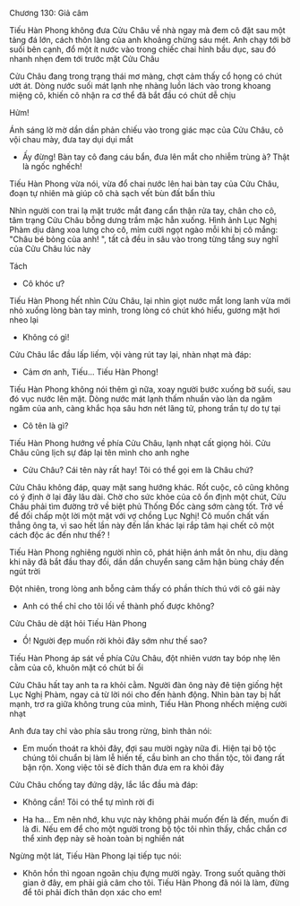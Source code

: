




Chương 130: Giả câm

Tiếu Hàn Phong không đưa Cửu Châu về nhà ngay mà đem cô đặt sau một tảng đá lớn, cách thôn làng của anh khoảng chừng sáu mét. Anh chạy tới bờ suối bên cạnh, đổ một ít nước vào trong chiếc chai hình bầu dục, sau đó nhanh nhẹn đem tới trước mặt Cửu Châu

Cửu Châu đang trong trạng thái mơ màng, chợt cảm thấy cổ họng có chút ướt át. Dòng nước suối mát lạnh nhẹ nhàng luồn lách vào trong khoang miệng cô, khiến cô nhận ra cơ thể đã bắt đầu có chút dễ chịu

Hửm!

Ánh sáng lờ mờ dần dần phản chiếu vào trong giác mạc của Cửu Châu, cô vội chau mày, đưa tay dụi dụi mắt

- Ấy đừng! Bàn tay cô đang cáu bẩn, đưa lên mắt cho nhiễm trùng à? Thật là ngốc nghếch!

Tiếu Hàn Phong vừa nói, vừa đổ chai nước lên hai bàn tay của Cửu Châu, đoạn tự nhiên mà giúp cô chà sạch vết bùn đất bẩn thỉu

Nhìn người con trai lạ mặt trước mắt đang cẩn thận rửa tay, chân cho cô, tâm trạng Cửu Châu bỗng dưng trầm mặc hẳn xuống. Hình ảnh Lục Nghị Phàm dịu dàng xoa lưng cho cô, mỉm cười ngọt ngào mỗi khi bị cô mắng: "Châu bé bỏng của anh! ", tất cả đều in sâu vào trong từng tầng suy nghĩ của Cửu Châu lúc này

Tách

- Cô khóc ư?

Tiếu Hàn Phong hết nhìn Cửu Châu, lại nhìn giọt nước mắt long lanh vừa mới nhỏ xuống lòng bàn tay mình, trong lòng có chút khó hiểu, gương mặt hơi nheo lại

- Không có gì!

Cửu Châu lắc đầu lấp liếm, vội vàng rút tay lại, nhàn nhạt mà đáp:

- Cảm ơn anh, Tiếu... Tiếu Hàn Phong!

Tiếu Hàn Phong không nói thêm gì nữa, xoay người bước xuống bờ suối, sau đó vục nước lên mặt. Dòng nước mát lạnh thấm nhuần vào làn da ngăm ngăm của anh, càng khắc họa sâu hơn nét lãng tử, phong trần tự do tự tại

- Cô tên là gì?

Tiếu Hàn Phong hướng về phía Cửu Châu, lạnh nhạt cất giọng hỏi. Cửu Châu cũng lịch sự đáp lại tên mình cho anh nghe

- Cửu Châu? Cái tên này rất hay! Tôi có thể gọi em là Châu chứ?

Cửu Châu không đáp, quay mặt sang hướng khác. Rốt cuộc, cô cũng không có ý định ở lại đây lâu dài. Chờ cho sức khỏe của cô ổn định một chút, Cửu Châu phải tìm đường trở về biệt phủ Thống Đốc càng sớm càng tốt. Trở về để đối chấp một lời một mặt với vợ chồng Lục Nghị! Cô muốn chất vấn thẳng ông ta, vì sao hết lần này đến lần khác lại rắp tâm hại chết cô một cách độc ác đến như thế? !

Tiếu Hàn Phong nghiêng người nhìn cô, phát hiện ánh mắt ôn nhu, dịu dàng khi nãy đã bắt đầu thay đổi, dần dần chuyển sang căm hận bùng cháy đến ngút trời

Đột nhiên, trong lòng anh bỗng cảm thấy có phần thích thú với cô gái này

- Anh có thể chỉ cho tôi lối về thành phố được không?

Cửu Châu dè dặt hỏi Tiếu Hàn Phong

- Ồ! Người đẹp muốn rời khỏi đây sớm như thế sao?

Tiếu Hàn Phong áp sát về phía Cửu Châu, đột nhiên vươn tay bóp nhẹ lên cằm của cô, khuôn mặt có chút bỉ ổi

Cửu Châu hất tay anh ta ra khỏi cằm. Người đàn ông này đê tiện giống hệt Lục Nghị Phàm, ngay cả từ lời nói cho đến hành động. Nhìn bàn tay bị hất mạnh, trơ ra giữa không trung của mình, Tiếu Hàn Phong nhếch miệng cười nhạt

Anh đưa tay chỉ vào phía sâu trong rừng, bình thản nói:

- Em muốn thoát ra khỏi đây, đợi sau mười ngày nữa đi. Hiện tại bộ tộc chúng tôi chuẩn bị làm lễ hiến tế, cầu bình an cho thần tộc, tôi đang rất bận rộn. Xong việc tôi sẽ đích thân đưa em ra khỏi đây

Cửu Châu chống tay đứng dậy, lắc lắc đầu mà đáp:

- Không cần! Tôi có thể tự mình rời đi

- Ha ha... Em nên nhớ, khu vực này không phải muốn đến là đến, muốn đi là đi. Nếu em để cho một người trong bộ tộc tôi nhìn thấy, chắc chắn cơ thể xinh đẹp này sẽ hoàn toàn bị nghiền nát

Ngừng một lát, Tiếu Hàn Phong lại tiếp tục nói:

- Khôn hồn thì ngoan ngoãn chịu đựng mười ngày. Trong suốt quãng thời gian ở đây, em phải giả câm cho tôi. Tiếu Hàn Phong đã nói là làm, đừng để tôi phải đích thân dọn xác cho em!




